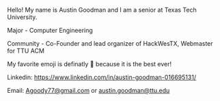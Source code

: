 Hello! My name is Austin Goodman and I am a senior at Texas Tech University.

Major - Computer Engineering

Community - Co-Founder and lead organizer of HackWesTX, Webmaster for TTU ACM

My favorite emoji is definatly :hatched_chick: because it is the best ever!

Linkedin: https://www.linkedin.com/in/austin-goodman-016695131/

Email: Agoody77@gmail.com or austin.goodman@ttu.edu
